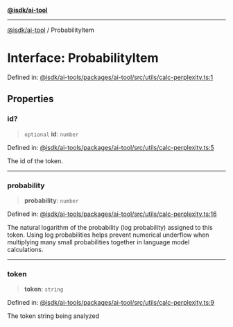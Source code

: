 [**@isdk/ai-tool**](../README.md)

***

[@isdk/ai-tool](../globals.md) / ProbabilityItem

# Interface: ProbabilityItem

Defined in: [@isdk/ai-tools/packages/ai-tool/src/utils/calc-perplexity.ts:1](https://github.com/isdk/ai-tool.js/blob/209a87173b5eabb2f81db6ea9a6784f34c24e271/src/utils/calc-perplexity.ts#L1)

## Properties

### id?

> `optional` **id**: `number`

Defined in: [@isdk/ai-tools/packages/ai-tool/src/utils/calc-perplexity.ts:5](https://github.com/isdk/ai-tool.js/blob/209a87173b5eabb2f81db6ea9a6784f34c24e271/src/utils/calc-perplexity.ts#L5)

The id of the token.

***

### probability

> **probability**: `number`

Defined in: [@isdk/ai-tools/packages/ai-tool/src/utils/calc-perplexity.ts:16](https://github.com/isdk/ai-tool.js/blob/209a87173b5eabb2f81db6ea9a6784f34c24e271/src/utils/calc-perplexity.ts#L16)

The natural logarithm of the probability (log probability) assigned to this token.
Using log probabilities helps prevent numerical underflow when multiplying
many small probabilities together in language model calculations.

***

### token

> **token**: `string`

Defined in: [@isdk/ai-tools/packages/ai-tool/src/utils/calc-perplexity.ts:9](https://github.com/isdk/ai-tool.js/blob/209a87173b5eabb2f81db6ea9a6784f34c24e271/src/utils/calc-perplexity.ts#L9)

The token string being analyzed
